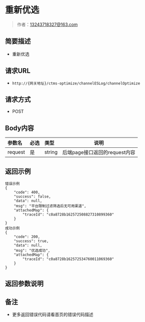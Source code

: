 # 重新优选

> 作者：13243718327@163.com

## 简要描述

- 重新优选

## 请求URL
- ` http://{网关地址}/ctms-optimize/channelESLog/channelOptimize `
  
## 请求方式
- POST 

## Body内容

|参数名|必选|类型|说明|
|:----    |:---|:----- |-----   |
|request |是  |string |后端page接口返回的request内容   |

## 返回示例 

``` 
错误示例
{
    "code": 400,
    "success": false,
    "data": null,
    "msg": "平台限制过滤筛选后无可用渠道",
    "attachedMap": {
        "traceId": "c0a8728b162572508827310899360"
    }
}
成功示例
{
    "code": 200,
    "success": true,
    "data": null,
    "msg": "优选成功",
    "attachedMap": {
        "traceId": "c0a8728b162572534760011069360"
    }
}
```

## 返回参数说明 


## 备注 

- 更多返回错误代码请看首页的错误代码描述